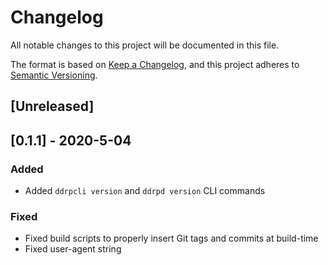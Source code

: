 # Changelog
All notable changes to this project will be documented in this file.

The format is based on [Keep a Changelog](https://keepachangelog.com/en/1.0.0/),
and this project adheres to [Semantic Versioning](https://semver.org/spec/v2.0.0.html).

## [Unreleased]

## [0.1.1] - 2020-5-04
### Added
- Added `ddrpcli version` and `ddrpd version` CLI commands

### Fixed
- Fixed build scripts to properly insert Git tags and commits at build-time
- Fixed user-agent string